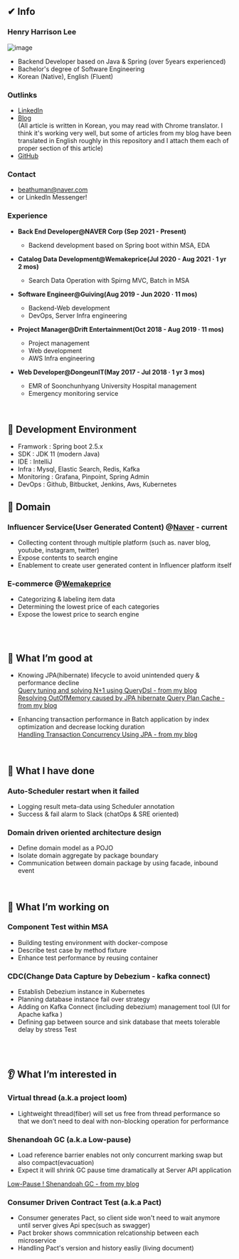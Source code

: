 ## ✔ Info 

### Henry Harrison Lee 
![image](https://user-images.githubusercontent.com/51354965/172858000-9967e637-cf3f-43f7-9fb7-615a0dbd2799.png)
- Backend Developer based on Java & Spring (over 5years experienced)
- Bachelor's degree of Software Engineering
- Korean (Native), English (Fluent)

### Outlinks

- [LinkedIn](https://www.linkedin.com/in/heeyeon-lee-61763a190/)
- [Blog](https://velog.io/@recordsbeat) <br>
(All article is written in Korean, you may read with Chrome translator. I think it's working very well, but some of articles from my blog have been translated in English roughly in this repository and I attach them each of proper section of this article)
- [GitHub](https://github.com/recordsbeat)

### Contact
- beathuman@naver.com
- or LinkedIn Messenger!


### Experience
- **Back End Developer@NAVER Corp (Sep 2021 - Present)**
  - Backend development based on Spring boot within MSA, EDA
  
- **Catalog Data Development@Wemakeprice(Jul 2020 - Aug 2021 · 1 yr 2 mos)**
  - Search Data Operation with Spirng MVC, Batch in MSA
- **Software Engineer@Guiving(Aug 2019 - Jun 2020 · 11 mos)**
  - Backend-Web development
  - DevOps, Server Infra engineering
- **Project Manager@Drift Entertainment(Oct 2018 - Aug 2019 · 11 mos)**
  - Project management
  - Web development
  - AWS Infra engineering
- **Web Developer@DongeunIT(May 2017 - Jul 2018 · 1 yr 3 mos)**
  - EMR of Soonchunhyang University Hospital management
  - Emergency monitoring service
<br>

## 🔨 Development Environment 
- Framwork : Spring boot 2.5.x
- SDK : JDK 11 (modern Java)
- IDE : IntelliJ
- Infra : Mysql, Elastic Search, Redis, Kafka
- Monitoring : Grafana, Pinpoint, Spring Admin
- DevOps : Github, Bitbucket, Jenkins, Aws, Kubernetes 


## 🧱 Domain 
### Influencer Service(User Generated Content) @[Naver](https://influencercenter.naver.com) - current
- Collecting content through multiple platform (such as. naver blog, youtube, instagram, twitter)
- Expose contents to search engine
- Enablement to create user generated content in Influencer platform itself


### E-commerce @[Wemakeprice](https://wemakeprice.com)
- Categorizing & labeling item data
- Determining the lowest price of each categories
- Expose the lowest price to search engine


<br><br>



## 💪 What I’m good at

- Knowing JPA(hibernate) lifecycle to avoid unintended query & performance decline <br>
[Query tuning and solving N+1 using QueryDsl - from my blog](https://github.com/recordsbeat/resume-eng/blob/a275fd280ca51d9c9df37c48a34e57ebff157ff4/Query%20tuning%20and%20solving%20N+1%20using%20QueryDsl.md) <br>
[Resolving OutOfMemory caused by JPA hibernate Query Plan Cache - from my blog](https://github.com/recordsbeat/resume-eng/blob/a275fd280ca51d9c9df37c48a34e57ebff157ff4/Resolving%20OutOfMemory%20caused%20by%20JPA%20hibernate%20Query%20Plan%20Cache.md) 

- Enhancing transaction performance in Batch application by index optimization and decrease locking duration <br>
[Handling Transaction Concurrency Using JPA - from my blog](https://github.com/recordsbeat/resume-eng/blob/a275fd280ca51d9c9df37c48a34e57ebff157ff4/Handling%20Transaction%20Concurrency%20Using%20JPA.md) <br>

<br>


## 📝 What I have done

### Auto-Scheduler restart when it failed
- Logging result meta-data using Scheduler annotation 
- Success & fail alarm to Slack (chatOps & SRE oriented)

### Domain driven oriented architecture design
- Define domain model as a POJO
- Isolate domain aggregate by package boundary
- Communication between domain package by using facade, inbound event


<br>


## 📑 What I’m working on

### Component Test within MSA
- Building testing environment with docker-compose 
- Describe test case by method fixture
- Enhance test performance by reusing container 

### CDC(Change Data Capture by Debezium - kafka connect)
- Establish Debezium instance in Kubernetes
- Planning database instance fail over strategy
- Adding on Kafka Connect (including debezium) management tool (UI for Apache kafka )
- Defining gap between source and sink database that meets tolerable delay by stress Test

<br><br>


## 👂 What I’m interested in

### Virtual thread (a.k.a project loom) 
- Lightweight thread(fiber) will set us free from thread performance so that we don’t need to deal with non-blocking operation for performance

### Shenandoah GC (a.k.a Low-pause)
- Load reference barrier enables not only concurrent marking swap but also compact(evacuation) 
- Expect it will shrink GC pause time dramatically at Server API application

[Low-Pause ! Shenandoah GC - from my blog](https://github.com/recordsbeat/resume-eng/blob/a275fd280ca51d9c9df37c48a34e57ebff157ff4/Low-Pause%20!%20Shenandoah%20GC.md) <br>

### Consumer Driven Contract Test (a.k.a Pact)
- Consumer generates Pact, so client side won't need to wait anymore until server gives Api spec(such as swagger)
- Pact broker shows commnication relcationship between each microservice
- Handling Pact's version and history easliy (living document)


